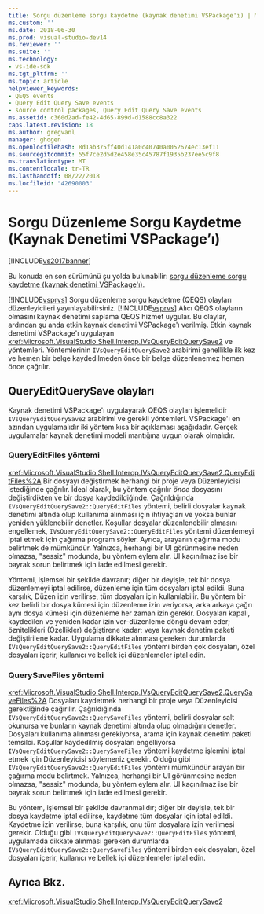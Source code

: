 ```yaml
---
title: Sorgu düzenleme sorgu kaydetme (kaynak denetimi VSPackage'ı) | Microsoft Docs
ms.custom: ''
ms.date: 2018-06-30
ms.prod: visual-studio-dev14
ms.reviewer: ''
ms.suite: ''
ms.technology:
- vs-ide-sdk
ms.tgt_pltfrm: ''
ms.topic: article
helpviewer_keywords:
- QEQS events
- Query Edit Query Save events
- source control packages, Query Edit Query Save events
ms.assetid: c360d2ad-fe42-4d65-899d-d1588cc8a322
caps.latest.revision: 18
ms.author: gregvanl
manager: ghogen
ms.openlocfilehash: 8d1ab375ff40d141a0c40740a0052674ec13ef11
ms.sourcegitcommit: 55f7ce2d5d2e458e35c45787f1935b237ee5c9f8
ms.translationtype: MT
ms.contentlocale: tr-TR
ms.lasthandoff: 08/22/2018
ms.locfileid: "42690003"
---
```

# <a name="query-edit-query-save-source-control-vspackage"></a>Sorgu Düzenleme Sorgu Kaydetme (Kaynak Denetimi VSPackage’ı)
[!INCLUDE[vs2017banner](../../includes/vs2017banner.md)]

Bu konuda en son sürümünü şu yolda bulunabilir: [sorgu düzenleme sorgu kaydetme (kaynak denetimi VSPackage'ı)](https://docs.microsoft.com/visualstudio/extensibility/internals/query-edit-query-save-source-control-vspackage).  
  
[!INCLUDE[vsprvs](../../includes/vsprvs-md.md)] Sorgu düzenleme sorgu kaydetme (QEQS) olayları düzenleyicileri yayınlayabilirsiniz. [!INCLUDE[vsprvs](../../includes/vsprvs-md.md)] Alıcı QEQS olayların olmasını kaynak denetimi saplama QEQS hizmet uygular. Bu olaylar, ardından şu anda etkin kaynak denetimi VSPackage'ı verilmiş. Etkin kaynak denetimi VSPackage'ı uygulayan <xref:Microsoft.VisualStudio.Shell.Interop.IVsQueryEditQuerySave2> ve yöntemleri. Yöntemlerinin `IVsQueryEditQuerySave2` arabirimi genellikle ilk kez ve hemen bir belge kaydedilmeden önce bir belge düzenlenemez hemen önce çağrılır.  
  
## <a name="queryeditquerysave-events"></a>QueryEditQuerySave olayları  
 Kaynak denetimi VSPackage'ı uygulayarak QEQS olayları işlemelidir `IVsQueryEditQuerySave2` arabirimi ve gerekli yöntemleri. VSPackage'ı en azından uygulamalıdır iki yöntem kısa bir açıklaması aşağıdadır. Gerçek uygulamalar kaynak denetimi modeli mantığına uygun olarak olmalıdır.  
  
### <a name="queryeditfiles-method"></a>QueryEditFiles yöntemi  
 <xref:Microsoft.VisualStudio.Shell.Interop.IVsQueryEditQuerySave2.QueryEditFiles%2A> Bir dosyayı değiştirmek herhangi bir proje veya Düzenleyicisi istediğinde çağrılır. İdeal olarak, bu yöntem çağrılır *önce* dosyasını değiştirdikten ve bir dosya kaydedildiğinde. Çağrıldığında `IVsQueryEditQuerySave2::QueryEditFiles` yöntemi, belirli dosyalar kaynak denetimi altında olup kullanıma alınması için ihtiyaçları ve yoksa bunlar yeniden yüklenebilir denetler. Koşullar dosyalar düzenlenebilir olmasını engellemek, `IVsQueryEditQuerySave2::QueryEditFiles` yöntemi düzenlemeyi iptal etmek için çağırma program söyler. Ayrıca, arayanın çağırma modu belirtmek de mümkündür. Yalnızca, herhangi bir UI görünmesine neden olmazsa, "sessiz" modunda, bu yöntem eylem alır. UI kaçınılmaz ise bir bayrak sorun belirtmek için iade edilmesi gerekir.  
  
 Yöntemi, işlemsel bir şekilde davranır; diğer bir deyişle, tek bir dosya düzenlemeyi iptal edilirse, düzenleme için tüm dosyaları iptal edildi. Buna karşılık, Düzen izin verilirse, tüm dosyaları için kullanılabilir. Bu yöntem bir kez belirli bir dosya kümesi için düzenleme izin veriyorsa, arka arkaya çağrı aynı dosya kümesi için düzenleme her zaman izin gerekir. Dosyaları kapalı, kaydedilen ve yeniden kadar izin ver-düzenleme döngü devam eder; öznitelikleri (Özellikler) değiştirene kadar; veya kaynak denetim paketi değiştirilene kadar. Uygulama dikkate alınması gereken durumlarda `IVsQueryEditQuerySave2::QueryEditFiles` yöntemi birden çok dosyaları, özel dosyaları içerir, kullanıcı ve bellek içi düzenlemeler iptal edin.  
  
### <a name="querysavefiles-method"></a>QuerySaveFiles yöntemi  
 <xref:Microsoft.VisualStudio.Shell.Interop.IVsQueryEditQuerySave2.QuerySaveFiles%2A> Dosyaları kaydetmek herhangi bir proje veya Düzenleyicisi gerektiğinde çağırılır. Çağrıldığında `IVsQueryEditQuerySave2::QuerySaveFiles` yöntemi, belirli dosyalar salt okunursa ve bunların kaynak denetimi altında olup olmadığını denetler. Dosyaları kullanıma alınması gerekiyorsa, arama için kaynak denetim paketi temsilci. Koşullar kaydedilmiş dosyaları engelliyorsa `IVsQueryEditQuerySave2::QuerySaveFiles` yöntemi kaydetme işlemini iptal etmek için Düzenleyicisi söylemeniz gerekir. Olduğu gibi `IVsQueryEditQuerySave2::QueryEditFiles` yöntemi mümkündür arayan bir çağırma modu belirtmek. Yalnızca, herhangi bir UI görünmesine neden olmazsa, "sessiz" modunda, bu yöntem eylem alır. UI kaçınılmaz ise bir bayrak sorun belirtmek için iade edilmesi gerekir.  
  
 Bu yöntem, işlemsel bir şekilde davranmalıdır; diğer bir deyişle, tek bir dosya kaydetme iptal edilirse, kaydetme tüm dosyalar için iptal edildi. Kaydetme izin verilirse, buna karşılık, onu tüm dosyalara izin verilmesi gerekir. Olduğu gibi `IVsQueryEditQuerySave2::QueryEditFiles` yöntemi, uygulamada dikkate alınması gereken durumlarda `IVsQueryEditQuerySave2::QuerySaveFiles` yöntemi birden çok dosyaları, özel dosyaları içerir, kullanıcı ve bellek içi düzenlemeler iptal edin.  
  
## <a name="see-also"></a>Ayrıca Bkz.  
 <xref:Microsoft.VisualStudio.Shell.Interop.IVsQueryEditQuerySave2>

